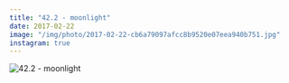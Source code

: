 ```yaml
---
title: "42.2 - moonlight"
date: 2017-02-22
image: "/img/photo/2017-02-22-cb6a79097afcc8b9520e07eea940b751.jpg"
instagram: true
---
```


![42.2 - moonlight](/img/photo/2017-02-22-cb6a79097afcc8b9520e07eea940b751.jpg)
